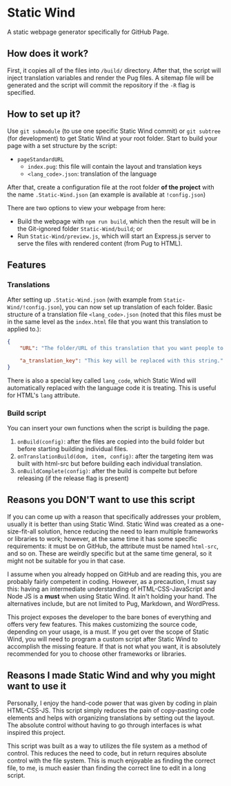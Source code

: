 # Static Wind
A static webpage generator specifically for GitHub Page.

## How does it work?
First, it copies all of the files into `/build/` directory. After that, the script will inject translation variables and render the Pug files. A sitemap file will be generated and the script will commit the repository if the `-R` flag is specified.

## How to set up it?
Use `git submodule` (to use one specific Static Wind commit) or `git subtree` (for development) to get Static Wind at your root folder. Start to build your page with a set structure by the script:
- `pageStandardURL`
    - `index.pug`: this file will contain the layout and translation keys
    - `<lang_code>.json`: translation of the language

After that, create a configuration file at the root folder **of the project** with the name `.Static-Wind.json` (an example is available at `!config.json`)

There are two options to view your webpage from here:
- Build the webpage with `npm run build`, which then the result will be in the Git-ignored folder `Static-Wind/build`; or
- Run `Static-Wind/preview.js`, which will start an Express.js server to serve the files with rendered content (from Pug to HTML).

## Features
### Translations
After setting up `.Static-Wind.json` (with example from `Static-Wind/!config.json`), you can now set up translation of each folder. Basic structure of a translation file `<lang_code>.json` (noted that this files must be in the same level as the `index.html` file that you want this translation to applied to.):
```json
{
    "URL": "The folder/URL of this translation that you want people to access",

    "a_translation_key": "This key will be replaced with this string."
}
```

There is also a special key called `lang_code`, which Static Wind will automatically replaced with the language code it is treating. This is useful for HTML's `lang` attribute.

### Build script
You can insert your own functions when the script is building the page.
1. `onBuild(config)`: after the files are copied into the build folder but before starting building individual files.
1. `onTranslationBuild(dom, item, config)`: after the targeting item was built with html-src but before building each individual translation.
1. `onBuildComplete(config)`: after the build is compelte but before releasing (if the release flag is present)

## Reasons you DON'T want to use this script
If you can come up with a reason that specifically addresses your problem, usually it is better than using Static Wind. Static Wind was created as a one-size-fit-all solution, hence reducing the need to learn multiple frameworks or libraries to work; however, at the same time it has some specific requirements: it must be on GitHub, the attribute must be named `html-src`, and so on. These are weirdly specific but at the same time general, so it might not be suitable for you in that case.

I assume when you already hopped on GitHub and are reading this, you are probably fairly competent in coding. However, as a precaution, I must say this: having an intermediate understanding of HTML-CSS-JavaScript and Node JS is a **must** when using Static Wind. It ain't holding your hand. The alternatives include, but are not limited to Pug, Markdown, and WordPress.

This project exposes the developer to the bare bones of everything and offers very few features. This makes customizing the source code, depending on your usage, is a must. If you get over the scope of Static Wind, you will need to program a custom script after Static Wind to accomplish the missing feature. If that is not what you want, it is absolutely recommended for you to choose other frameworks or libraries.

## Reasons I made Static Wind and why you might want to use it
Personally, I enjoy the hand-code power that was given by coding in plain HTML-CSS-JS. This script simply reduces the pain of copy-pasting code elements and helps with organizing translations by setting out the layout. The absolute control without having to go through interfaces is what inspired this project.

This script was built as a way to utilizes the file system as a method of control. This reduces the need to code, but in return requires absolute control with the file system. This is much enjoyable as finding the correct file, to me, is much easier than finding the correct line to edit in a long script.
